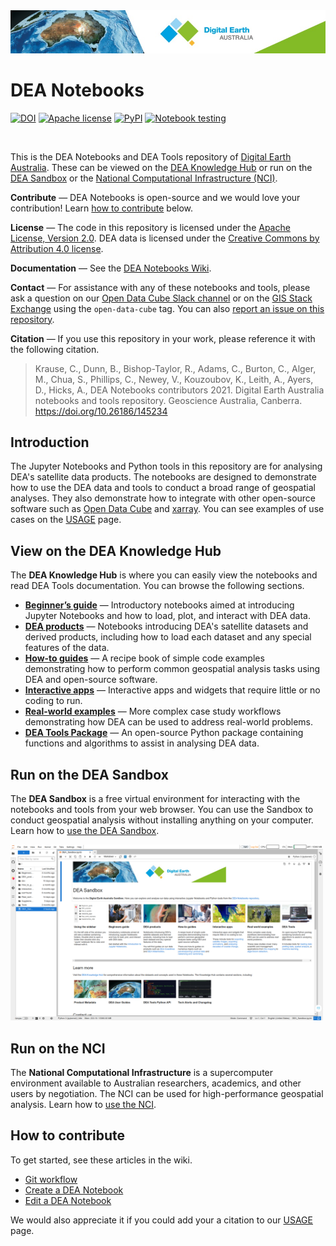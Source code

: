 <img src="Supplementary_data/dea_logo_wide.jpg" width="900" alt="Digital Earth Australia logo" />

# DEA Notebooks

[![DOI](https://img.shields.io/badge/DOI-10.26186/145234-0e7fbf.svg)](https://doi.org/10.26186/145234) [![Apache license](https://img.shields.io/badge/License-Apache%202.0-blue.svg)](https://opensource.org/licenses/Apache-2.0) [![PyPI](https://img.shields.io/pypi/v/dea-tools)](https://pypi.org/project/dea-tools/) [![Notebook testing](https://github.com/GeoscienceAustralia/dea-notebooks/actions/workflows/test_notebooks.yml/badge.svg?branch=develop)](https://github.com/GeoscienceAustralia/dea-notebooks/actions/workflows/test_notebooks.yml)

<br />

This is the DEA Notebooks and DEA Tools repository of [Digital Earth Australia](https://www.dea.ga.gov.au/).
These can be viewed on the [DEA Knowledge Hub](https://docs.dea.ga.gov.au/) or
run on the [DEA Sandbox](https://docs.dea.ga.gov.au/guides/setup/Sandbox/sandbox/)
or the [National Computational Infrastructure (NCI)](https://docs.dea.ga.gov.au/guides/setup/NCI/README/).

**Contribute** &mdash; DEA Notebooks is open-source and we would love your contribution!
Learn [how to contribute](#contribute) below.

**License** &mdash; The code in this repository is licensed under the [Apache
License, Version 2.0](https://www.apache.org/licenses/LICENSE-2.0). DEA
data is licensed under the [Creative Commons by Attribution 4.0
license](https://creativecommons.org/licenses/by/4.0/).

**Documentation** &mdash; See the [DEA Notebooks
Wiki](https://github.com/GeoscienceAustralia/dea-notebooks/wiki).

**Contact** &mdash; For assistance with any of these notebooks and tools,
please ask a question on our [Open Data Cube Slack
channel](http://slack.opendatacube.org/) or on the [GIS Stack
Exchange](https://gis.stackexchange.com/questions/tagged/open-data-cube)
using the `open-data-cube` tag. You can also [report an issue on this
repository](https://github.com/GeoscienceAustralia/dea-notebooks/issues).

**Citation** &mdash; If you use this repository in your work, please reference
it with the following citation.

> Krause, C., Dunn, B., Bishop-Taylor, R., Adams, C., Burton, C., Alger,
> M., Chua, S., Phillips, C., Newey, V., Kouzoubov, K., Leith, A.,
> Ayers, D., Hicks, A., DEA Notebooks contributors 2021. Digital Earth
> Australia notebooks and tools repository. Geoscience Australia,
> Canberra. <https://doi.org/10.26186/145234>

## Introduction

The Jupyter Notebooks and Python tools in this repository are for
analysing DEA's satellite data products. The notebooks are designed to demonstrate
how to use the DEA data and tools to conduct a broad range of geospatial
analyses. They also demonstrate how to integrate with other open-source
software such as [Open Data Cube](https://www.opendatacube.org/) and
[xarray](http://xarray.pydata.org/en/stable/). You can see examples of
use cases on the [USAGE](https://github.com/GeoscienceAustralia/dea-notebooks/blob/stable/USAGE.rst)
page.

## View on the DEA Knowledge Hub

The **DEA Knowledge Hub** is where you can easily view the notebooks and read DEA Tools documentation. You can browse the following sections.

* **[Beginner’s guide](https://docs.dea.ga.gov.au/notebooks/Beginners_guide/)** &mdash;
  Introductory notebooks aimed at introducing Jupyter Notebooks and how to load,
  plot, and interact with DEA data.
* **[DEA products](https://docs.dea.ga.gov.au/notebooks/DEA_products/)** &mdash;
  Notebooks introducing DEA's satellite datasets and derived products,
  including how to load each dataset and any special features of the data.
* **[How-to guides](https://docs.dea.ga.gov.au/notebooks/How_to_guides/)** &mdash;
  A recipe book of simple code examples demonstrating how to perform common
  geospatial analysis tasks using DEA and open-source software.
* **[Interactive apps](https://docs.dea.ga.gov.au/notebooks/Interactive_apps/)** &mdash;
  Interactive apps and widgets that require little or no coding to run.
* **[Real-world examples](https://docs.dea.ga.gov.au/notebooks/Real_world_examples/)** &mdash;
  More complex case study workflows demonstrating how DEA can be
  used to address real-world problems.
* **[DEA Tools Package](https://docs.dea.ga.gov.au/notebooks/Tools/)** &mdash;
  An open-source Python package containing functions and
  algorithms to assist in analysing DEA data.

## Run on the DEA Sandbox

The **DEA Sandbox** is a free virtual environment for interacting with the notebooks and tools from your web browser. You can use the Sandbox to conduct geospatial analysis without installing anything on your computer. Learn how to [use the DEA Sandbox](https://docs.dea.ga.gov.au/guides/setup/Sandbox/sandbox/).

<a href="https://app.sandbox.dea.ga.gov.au/"><img src="Supplementary_data/DEA_Sandbox/DEA_Sandbox_cover_page.png" width="500" alt="The cover page of the DEA Sandbox." /></a>

## Run on the NCI

The **National Computational Infrastructure** is a supercomputer environment available to Australian researchers, academics, and other users by negotiation. The NCI can be used for high-performance geospatial analysis. Learn how to [use the NCI](https://docs.dea.ga.gov.au/guides/setup/NCI/README/).

<span id="contribute"></span>

## How to contribute

To get started, see these articles in the wiki.

* [Git workflow](https://github.com/GeoscienceAustralia/dea-notebooks/wiki/Git-workflow)
* [Create a DEA Notebook](https://github.com/GeoscienceAustralia/dea-notebooks/wiki/Create-a-DEA-Notebook)
* [Edit a DEA Notebook](https://github.com/GeoscienceAustralia/dea-notebooks/wiki/Edit-a-DEA-Notebook)

We would also appreciate it if you could add your a citation to our
[USAGE](https://github.com/GeoscienceAustralia/dea-notebooks/blob/stable/USAGE.rst)
page.

<!-- All notebooks in this repository contain tags describing -->
<!-- their functionality. If you are searching for a specific functionality, use the [Tags Index](https://github.com/GeoscienceAustralia/dea-notebooks/blob/develop/genindex) to search for a suitable example. If there is an important functionality that has not been -->
<!-- documented, please [report an issue on this -->
<!-- repository](https://github.com/GeoscienceAustralia/dea-notebooks/issues). -->

